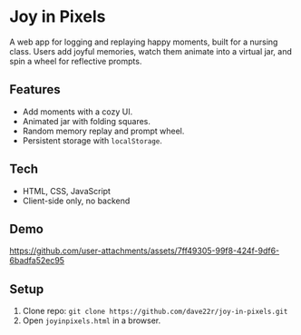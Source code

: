 # Joy in Pixels
A web app for logging and replaying happy moments, built for a nursing class. Users add joyful memories, watch them animate into a virtual jar, and spin a wheel for reflective prompts.

## Features
- Add moments with a cozy UI.
- Animated jar with folding squares.
- Random memory replay and prompt wheel.
- Persistent storage with `localStorage`.

## Tech
- HTML, CSS, JavaScript
- Client-side only, no backend

## Demo


https://github.com/user-attachments/assets/7ff49305-99f8-424f-9df6-6badfa52ec95



## Setup
1. Clone repo: `git clone https://github.com/dave22r/joy-in-pixels.git`
2. Open `joyinpixels.html` in a browser.




